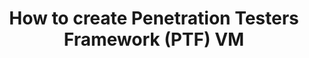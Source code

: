 ---
lang: de
layout: doc
redirect_from:
- /de/doc/ptf/
- /de/doc/pentesting/ptf/
redirect_to: https://github.com/Qubes-Community/Contents/blob/master/docs/os/pentesting/ptf.md
ref: 89
title: How to create Penetration Testers Framework (PTF) VM
---